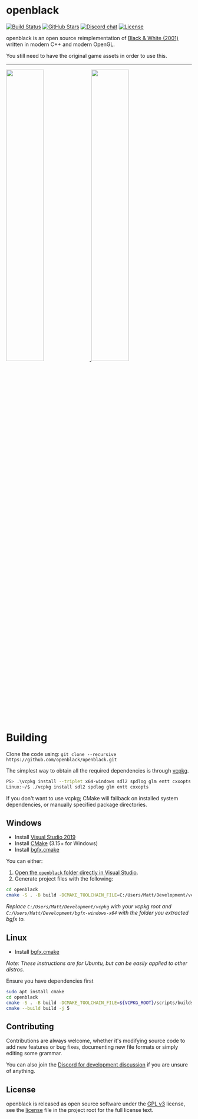 # openblack

[![Build Status](https://dev.azure.com/openblack/openblack/_apis/build/status/openblack%20CI?branchName=master)](https://dev.azure.com/openblack/openblack/_build/latest?definitionId=3&branchName=master)
[![GitHub Stars](https://img.shields.io/github/stars/openblack/openblack?logo=github)](https://github.com/openblack/openblack/stargazers)
[![Discord chat](https://img.shields.io/discord/608729286513262622?logo=discord&logoColor=white)](https://discord.gg/5QTexBU)
[![License](https://img.shields.io/github/license/openblack/openblack)](LICENSE.md)

openblack is an open source reimplementation of [Black & White (2001)](https://en.wikipedia.org/wiki/Black_&_White_(video_game)) written in modern C++ and modern OpenGL.

You still need to have the original game assets in order to use this.

---

<a href="https://user-images.githubusercontent.com/1388267/67631321-93c85380-f88c-11e9-9103-804807844af2.png">
    <img src="https://user-images.githubusercontent.com/1388267/67631321-93c85380-f88c-11e9-9103-804807844af2.png" width="45%">
</a>
<a href="https://user-images.githubusercontent.com/1388267/63901712-bad5e680-c9fd-11e9-8000-9de22ad8054e.png">
    <img src="https://user-images.githubusercontent.com/1388267/63901712-bad5e680-c9fd-11e9-8000-9de22ad8054e.png" width="45%">
</a>

# Building

Clone the code using: `git clone --recursive https://github.com/openblack/openblack.git`

The simplest way to obtain all the required dependencies is through [vcpkg](https://github.com/Microsoft/vcpkg).

```bash
PS> .\vcpkg install --triplet x64-windows sdl2 spdlog glm entt cxxopts
Linux:~/$ ./vcpkg install sdl2 spdlog glm entt cxxopts
```

If you don't want to use vcpkg; CMake will fallback on installed system dependencies, or manually specified
package directories.

## Windows

* Install [Visual Studio 2019](https://visualstudio.microsoft.com/downloads/)
* Install [CMake](https://cmake.org/download/) (3.15+ for Windows)
* Install [bgfx.cmake](https://github.com/openblack/bgfx.cmake/releases/tag/latest)

You can either:

1. [Open the `openblack` folder directly in Visual Studio](https://docs.microsoft.com/en-us/cpp/build/cmake-projects-in-visual-studio?view=vs-2019).
2. Generate project files with the following:

```bash
cd openblack
cmake -S . -B build -DCMAKE_TOOLCHAIN_FILE=C:/Users/Matt/Development/vcpkg/scripts/buildsystems/vcpkg.cmake -DVCPKG_TARGET_TRIPLET=x64-windows -Dbgfx_DIR=C:/Users/Matt/Development/bgfx-windows-x64/lib/cmake/bgfx
```

_Replace `C:/Users/Matt/Development/vcpkg` with your vcpkg root and `C:/Users/Matt/Development/bgfx-windows-x64` with the folder you extracted bgfx to._

## Linux

* Install [bgfx.cmake](https://github.com/openblack/bgfx.cmake)

*Note: These instructions are for Ubuntu, but can be easily applied to other distros.*

Ensure you have dependencies first
```bash
sudo apt install cmake
cd openblack
cmake -S . -B build -DCMAKE_TOOLCHAIN_FILE=${VCPKG_ROOT}/scripts/buildsystems/vcpkg.cmake -DVCPKG_TARGET_TRIPLET=x64-linux
cmake --build build -j 5
```

## Contributing
Contributions are always welcome, whether it's modifying source code to add new
features or bug fixes, documenting new file formats or simply editing some
grammar.

You can also join the [Discord for development discussion]((https://discord.gg/5QTexBU))
if you are unsure of anything.

## License
openblack is released as open source software under the [GPL v3](https://opensource.org/licenses/gpl-3.0.html)
license, see the [license](./license) file in the project root for the full license text.
